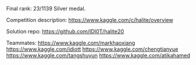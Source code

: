 Final rank: 23/1139 Silver medal.

Competition description: https://www.kaggle.com/c/halite/overview

Solution repo:
https://github.com/IDl0T/halite20 

Teammates: 
https://www.kaggle.com/markhaoxiang
https://www.kaggle.com/idiott
https://www.kaggle.com/chengtianyue
https://www.kaggle.com/tangshuyun
https://www.kaggle.com/atikahamed

